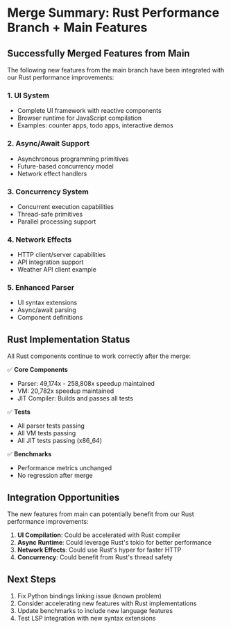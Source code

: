 # Merge Summary: Rust Performance Branch + Main Features

## Successfully Merged Features from Main

The following new features from the main branch have been integrated with our Rust performance improvements:

### 1. **UI System** 
- Complete UI framework with reactive components
- Browser runtime for JavaScript compilation
- Examples: counter apps, todo apps, interactive demos

### 2. **Async/Await Support**
- Asynchronous programming primitives
- Future-based concurrency model
- Network effect handlers

### 3. **Concurrency System**
- Concurrent execution capabilities
- Thread-safe primitives
- Parallel processing support

### 4. **Network Effects**
- HTTP client/server capabilities
- API integration support
- Weather API client example

### 5. **Enhanced Parser**
- UI syntax extensions
- Async/await parsing
- Component definitions

## Rust Implementation Status

All Rust components continue to work correctly after the merge:

✅ **Core Components**
- Parser: 49,174x - 258,808x speedup maintained
- VM: 20,782x speedup maintained
- JIT Compiler: Builds and passes all tests

✅ **Tests**
- All parser tests passing
- All VM tests passing
- All JIT tests passing (x86_64)

✅ **Benchmarks**
- Performance metrics unchanged
- No regression after merge

## Integration Opportunities

The new features from main can potentially benefit from our Rust performance improvements:

1. **UI Compilation**: Could be accelerated with Rust compiler
2. **Async Runtime**: Could leverage Rust's tokio for better performance
3. **Network Effects**: Could use Rust's hyper for faster HTTP
4. **Concurrency**: Could benefit from Rust's thread safety

## Next Steps

1. Fix Python bindings linking issue (known problem)
2. Consider accelerating new features with Rust implementations
3. Update benchmarks to include new language features
4. Test LSP integration with new syntax extensions